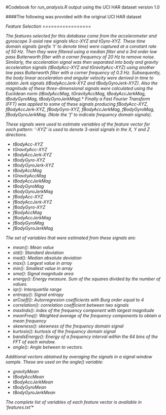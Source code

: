 #Codebook for *run_analysis.R* output using the UCI HAR dataset version 1.0

####The following was provided with the original UCI HAR dataset

*Feature Selection*
*=================*

*The features selected for this database come from the accelerometer and gyroscope 3-axial raw signals tAcc-XYZ and tGyro-XYZ. These time domain signals (prefix 't' to denote time) were captured at a constant rate of 50 Hz. Then they were filtered using a median filter and a 3rd order low pass Butterworth filter with a corner frequency of 20 Hz to remove noise. Similarly, the acceleration signal was then separated into body and gravity acceleration signals (tBodyAcc-XYZ and tGravityAcc-XYZ) using another low pass Butterworth filter with a corner frequency of 0.3 Hz.*
*Subsequently, the body linear acceleration and angular velocity were derived in time to obtain Jerk signals (tBodyAccJerk-XYZ and tBodyGyroJerk-XYZ). Also the magnitude of these three-dimensional signals were calculated using the Euclidean norm (tBodyAccMag, tGravityAccMag, tBodyAccJerkMag, tBodyGyroMag, tBodyGyroJerkMag).**
*Finally a Fast Fourier Transform (FFT) was applied to some of these signals producing fBodyAcc-XYZ, fBodyAccJerk-XYZ, fBodyGyro-XYZ, fBodyAccJerkMag, fBodyGyroMag, fBodyGyroJerkMag. (Note the 'f' to indicate frequency domain signals).*

*These signals were used to estimate variables of the feature vector for each pattern:* 
*'-XYZ' is used to denote 3-axial signals in the X, Y and Z directions.*

- *tBodyAcc-XYZ*
- *tGravityAcc-XYZ*
- *tBodyAccJerk-XYZ*
- *tBodyGyro-XYZ*
- *tBodyGyroJerk-XYZ*
- *tBodyAccMag*
- *tGravityAccMag*
- *tBodyAccJerkMag*
- *tBodyGyroMag*
- *tBodyGyroJerkMag*
- *fBodyAcc-XYZ*
- *fBodyAccJerk-XYZ*
- *fBodyGyro-XYZ*
- *fBodyAccMag*
- *fBodyAccJerkMag*
- *fBodyGyroMag*
- *fBodyGyroJerkMag*

*The set of variables that were estimated from these signals are:*

- *mean(): Mean value*
- *std(): Standard deviation*
- *mad(): Median absolute deviation*
- *max(): Largest value in array*
- *min(): Smallest value in array*
- *sma(): Signal magnitude area*
- *energy(): Energy measure. Sum of the squares divided by the number of values.*
- *iqr(): Interquartile range*
- *entropy(): Signal entropy*
- *arCoeff(): Autorregresion coefficients with Burg order equal to 4*
- *correlation(): correlation coefficient between two signals*
- *maxInds(): index of the frequency component with largest magnitude*
- *meanFreq(): Weighted average of the frequency components to obtain a mean frequency*
- *skewness(): skewness of the frequency domain signal*
- *kurtosis(): kurtosis of the frequency domain signal*
- *bandsEnergy(): Energy of a frequency interval within the 64 bins of the FFT of each window.*
- *angle(): Angle between to vectors.*

*Additional vectors obtained by averaging the signals in a signal window sample. These are used on the angle() variable:*

- *gravityMean*
- *tBodyAccMean*
- *tBodyAccJerkMean*
- *tBodyGyroMean*
- *tBodyGyroJerkMean*

*The complete list of variables of each feature vector is available in 'features.txt'**

